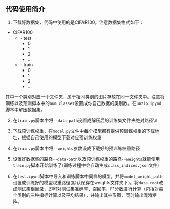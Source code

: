 ## 代码使用简介
1. 下载好数据集，代码中使用的是CIFAR100。注意数据集格式如下：
- CIFAR100
	- \- test
    	- 0
        - 1
        - 2
        - …
     - \- train
    	- 0
        - 1
        - 2
        - …

其中一个类别对应一个文件夹，属于相同类别的图片存放在同一文件夹中。注意将训练以及预测脚本中的`num_classes`设置成你自己数据的类别数。在`unzip.ipynd`脚本中解压数据集。

2. 在`train.py`脚本中将`--data-path`设置成解压后的训练集文件夹绝对路径\n

3. 下载预训练权重，在`model.py`文件中每个模型都有提供预训练权重的下载地址，根据自己使用的模型下载对应预训练权重

4. 在`train.py`脚本中将`--weights`参数设成下载好的预训练权重路径

5. 设置好数据集的路径`--data-path`以及预训练权重的路径`--weights`就能使用`train.py`脚本开始训练了(训练过程中会自动生成`class_indices.json`文件)

6. 在`test.ipynd`脚本中导入和训练脚本中同样的模型，并将`model_weight_path`设置成训练好的模型权重路径(默认保存在weights文件夹下)。将`data_root`改成测试集根目录，即可对测试集准确率、召回率、F1分数进行计算（包括对每个类别的三种指标计算以及平均结果），并输出其柱形图，同时输出混淆矩阵。
